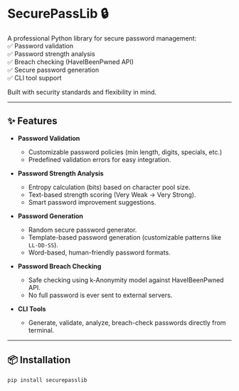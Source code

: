 # SecurePassLib 🔒

A professional Python library for secure password management:  
✅ Password validation  
✅ Password strength analysis  
✅ Breach checking (HaveIBeenPwned API)  
✅ Secure password generation  
✅ CLI tool support  

Built with security standards and flexibility in mind.

---

## ✨ Features

- **Password Validation**
  - Customizable password policies (min length, digits, specials, etc.)
  - Predefined validation errors for easy integration.

- **Password Strength Analysis**
  - Entropy calculation (bits) based on character pool size.
  - Text-based strength scoring (Very Weak → Very Strong).
  - Smart password improvement suggestions.

- **Password Generation**
  - Random secure password generator.
  - Template-based password generation (customizable patterns like `LL-DD-SS`).
  - Word-based, human-friendly password formats.

- **Password Breach Checking**
  - Safe checking using k-Anonymity model against HaveIBeenPwned API.
  - No full password is ever sent to external servers.

- **CLI Tools**
  - Generate, validate, analyze, breach-check passwords directly from terminal.

---

## 📦 Installation

```bash
pip install securepasslib



